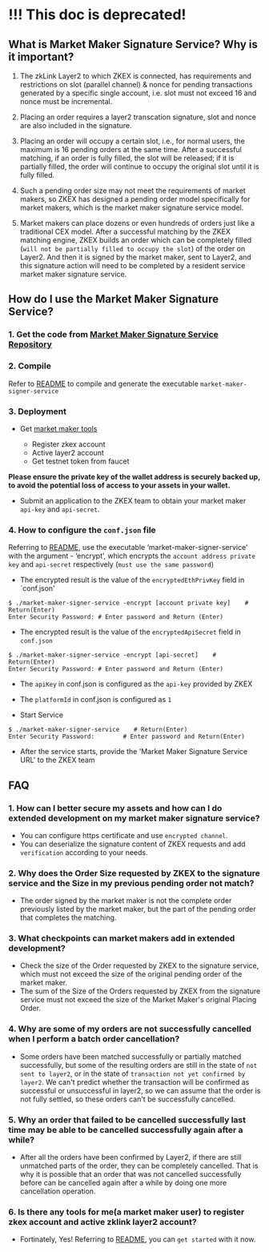 # !!! This doc is deprecated!

## What is Market Maker Signature Service? Why is it important? 

1. The zkLink Layer2 to which ZKEX is connected, has requirements and restrictions on slot (parallel channel) & nonce for pending transactions generated by a specific single account, i.e. slot must not exceed 16 and nonce must be incremental.

2. Placing an order requires a layer2 transcation signature, slot and nonce are also included in the signature.

3. Placing an order will occupy a certain slot, i.e., for normal users, the maximum is 16 pending orders at the same time. After a successful matching, if an order is fully filled, the slot will be released; if it is partially filled, the order will continue to occupy the original slot until it is fully filled.

4. Such a pending order size may not meet the requirements of market makers, so ZKEX has designed a pending order model specifically for market makers, which is the market maker signature service model.

5. Market makers can place dozens or even hundreds of orders just like a traditional CEX model. After a successful matching by the ZKEX matching engine, ZKEX builds an order which can be completely filled (`will not be partially filled to occupy the slot`) of the order on Layer2. And then it is signed by the market maker, sent to Layer2, and this signature action will need to be completed by a resident service market maker signature service.

## How do I use the Market Maker Signature Service?

### 1. Get the code from [Market Maker Signature Service Repository](https://github.com/ZKEX/market-maker-signer-service)

### 2. Compile

Refer to [README](https://github.com/ZKEX/market-maker-signer-service/blob/master/README.md) to compile and generate the executable `market-maker-signer-service` 

### 3. Deployment

- Get [market maker tools](https://github.com/ZKEX/zkex-mm-tools)

  - Register zkex account
  - Active layer2 account
  - Get testnet token from faucet

**Please ensure the private key of the wallet address is securely backed up, to avoid the potential loss of access to your assets in your wallet.**

- Submit an application to the ZKEX team to obtain your market maker  `api-key` and `api-secret`.

### 4. How to configure the `conf.json` file

Referring to [README](https://github.com/ZKEX/market-maker-signer-service/blob/master/README.md), use the executable ‘market-maker-signer-service’ with the argument - ‘encrypt’, which encrypts the `account address private key` and `api-secret` respectively (`must use the same password`)

- The encrypted result is the value of the `encryptedEthPrivKey` field in `conf.json'
```
$ ./market-maker-signer-service -encrypt [account private key]    # Return(Enter)
Enter Security Password: # Enter password and Return (Enter)
```

- The encrypted result is the value of the `encryptedApiSecret` field in `conf.json`
```
$ ./market-maker-signer-service -encrypt [api-secret]    # Return(Enter)
Enter Security Password: # Enter password and Return (Enter)
```

- The `apiKey` in conf.json is configured as the `api-key` provided by ZKEX     

- The `platformId` in conf.json is configured as `1`
- Start Service
```
$ ./market-maker-signer-service    # Return(Enter)
Enter Security Password:        # Enter password and Return(Enter)
```
- After the service starts, provide the 'Market Maker Signature Service URL' to the ZKEX team

## FAQ

### 1. How can I better secure my assets and how can I do extended development on my market maker signature service?
- You can configure https certificate and use `encrypted channel`.
- You can deserialize the signature content of ZKEX requests and add `verification` according to your needs.

### 2. Why does the Order Size requested by ZKEX to the signature service and the Size in my previous pending order not match?
- The order signed by the market maker is not the complete order previously listed by the market maker, but the part of the pending order that completes the matching.

### 3. What checkpoints can market makers add in extended development?
- Check the size of the Order requested by ZKEX to the signature service, which must not exceed the size of the original pending order of the market maker.
- The sum of the Size of the Orders requested by ZKEX from the signature service must not exceed the size of the Market Maker's original Placing Order.

### 4. Why are some of my orders are not successfully cancelled when I perform a batch order cancellation? 
- Some orders have been matched successfully or partially matched successfully, but some of the resulting orders are still in the state of `not sent to layer2`, or in the state of `transaction not yet confirmed by layer2`. We can't predict whether the transaction will be confirmed as successful or unsuccessful in layer2, so we can assume that the order is not fully settled, so these orders can't be successfully cancelled.

### 5. Why an order that failed to be cancelled successfully last time may be able to be cancelled successfully again after a while?
- After all the orders have been confirmed by Layer2, if there are still unmatched parts of the order, they can be completely cancelled. That is why it is possible that an order that was not cancelled successfully before can be cancelled again after a while by doing one more cancellation operation.

### 6. Is there any tools for me(a market maker user) to register zkex account and active zklink layer2 account?
- Fortinately, Yes! Referring to [README](https://github.com/ZKEX/zkex-mm-tools/blob/master/README.md), you can `get started` with it now.

